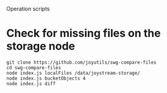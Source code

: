 Operation scripts





# Check for missing files on the storage node

``` 
git clone https://github.com/joyutils/swg-compare-files
cd swg-compare-files
node index.js localFiles /data/joystream-storage/
node index.js bucketObjects 4
node index.js diff
```

